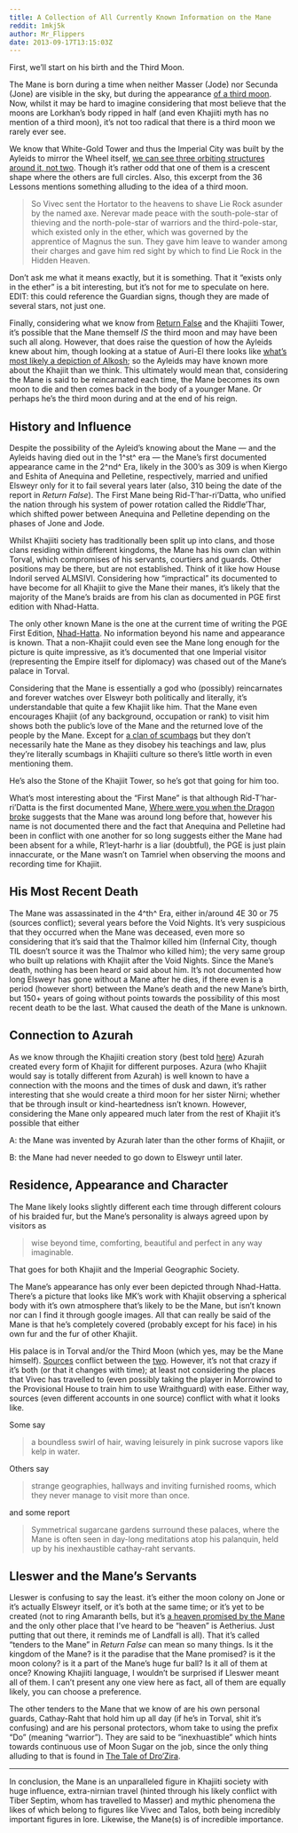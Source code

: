 ```yaml
---
title: A Collection of All Currently Known Information on the Mane
reddit: 1mkj5k
author: Mr_Flippers
date: 2013-09-17T13:15:03Z
---
```


First, we’ll start on his birth and the Third Moon.

The Mane is born during a time when neither Masser (Jode) nor Secunda (Jone) are
visible in the sky, but during the appearance [of a third moon][0]. Now, whilst
it may be hard to imagine considering that most believe that the moons are
Lorkhan’s body ripped in half (and even Khajiiti myth has no mention of a third
moon), it’s not too radical that there is a third moon we rarely ever see.

We know that White-Gold Tower and thus the Imperial City was built by the
Ayleids to mirror the Wheel itself, [we can see three orbiting structures around
it, not two][1]. Though it’s rather odd that one of them is a crescent shape
where the others are full circles. Also, this excerpt from the 36 Lessons
mentions something alluding to the idea of a third moon.

> So Vivec sent the Hortator to the heavens to shave Lie Rock asunder by the
> named axe. Nerevar made peace with the south-pole-star of thieving and the
> north-pole-star of warriors and the third-pole-star, which existed only in the
> ether, which was governed by the apprentice of Magnus the sun. They gave him
> leave to wander among their charges and gave him red sight by which to find
> Lie Rock in the Hidden Heaven.

Don’t ask me what it means exactly, but it is something. That it “exists only in
the ether” is a bit interesting, but it’s not for me to speculate on here. EDIT:
this could reference the Guardian signs, though they are made of several stars,
not just one.

Finally, considering what we know from [Return False][2] and the Khajiiti Tower,
it’s possible that the Mane themself _IS_ the third moon and may have been such
all along. However, that does raise the question of how the Ayleids knew about
him, though looking at a statue of Auri-El there looks like [what’s most likely
a depiction of Alkosh][3]; so the Ayleids may have known more about the Khajiit
than we think. This ultimately would mean that, considering the Mane is said to
be reincarnated each time, the Mane becomes its own moon to die and then comes
back in the body of a younger Mane. Or perhaps he’s the third moon during and at
the end of his reign.

## History and Influence

Despite the possibility of the Ayleid’s knowing about the Mane — and the Ayleids
having died out in the 1^st^ era — the Mane’s first documented appearance came
in the 2^nd^ Era, likely in the 300’s as 309 is when Kiergo and Eshita of
Anequina and Pelletine, respectively, married and unified Elsweyr only for it to
fail several years later (also, 310 being the date of the report in _Return_
_False_). The First Mane being Rid-T’har-ri’Datta, who unified the nation
through his system of power rotation called the Riddle’Thar, which shifted power
between Anequina and Pelletine depending on the phases of Jone and Jode.

Whilst Khajiiti society has traditionally been split up into clans, and those
clans residing within different kingdoms, the Mane has his own clan within
Torval, which compromises of his servants, courtiers and guards. Other positions
may be there, but are not established. Think of it like how House Indoril served
ALMSIVI. Considering how “impractical” its documented to have become for all
Khajiit to give the Mane their manes, it’s likely that the majority of the
Mane’s braids are from his clan as documented in PGE first edition with
Nhad-Hatta.

The only other known Mane is the one at the current time of writing the PGE
First Edition, [Nhad-Hatta][4]. No information beyond his name and appearance is
known. That a non-Khajiit could even see the Mane long enough for the picture is
quite impressive, as it’s documented that one Imperial visitor (representing the
Empire itself for diplomacy) was chased out of the Mane’s palace in Torval.

Considering that the Mane is essentially a god who (possibly) reincarnates and
forever watches over Elsweyr both politically and literally, it’s understandable
that quite a few Khajiit like him. That the Mane even encourages Khajiit (of any
background, occupation or rank) to visit him shows both the public’s love of the
Mane and the returned love of the people by the Mane. Except for [a clan of
scumbags][5] but they don’t necessarily hate the Mane as they disobey his
teachings and law, plus they’re literally scumbags in Khajiiti culture so
there’s little worth in even mentioning them.

He’s also the Stone of the Khajiit Tower, so he’s got that going for him too.

What’s most interesting about the “First Mane” is that although
Rid-T’har-ri’Datta is the first documented Mane, [Where were you when the Dragon
broke][6] suggests that the Mane was around long before that, however his name
is not documented there and the fact that Anequina and Pelletine had been in
conflict with one another for so long suggests either the Mane had been absent
for a while, R’leyt-harhr is a liar (doubtful), the PGE is just plain
innaccurate, or the Mane wasn’t on Tamriel when observing the moons and
recording time for Khajiit.

## His Most Recent Death

The Mane was assassinated in the 4^th^ Era, either in/around 4E 30 or 75
(sources conflict); several years before the Void Nights. It’s very suspicious
that they occurred when the Mane was deceased, even more so considering that
it’s said that the Thalmor killed him (Infernal City, though TIL doesn’t source
it was the Thalmor who killed him); the very same group who built up relations
with Khajiit after the Void Nights. Since the Mane’s death, nothing has been
heard or said about him. It’s not documented how long Elsweyr has gone without a
Mane after he dies, if there even is a period (however short) between the Mane’s
death and the new Mane’s birth, but 150+ years of going without points towards
the possibility of this most recent death to be the last. What caused the death
of the Mane is unknown.

## Connection to Azurah

As we know through the Khajiiti creation story (best told [here][7]) Azurah
created every form of Khajiit for different purposes. Azura (who Khajiit would
say is totally different from Azurah) is well known to have a connection with
the moons and the times of dusk and dawn, it’s rather interesting that she would
create a third moon for her sister Nirni; whether that be through insult or
kind-heartedness isn’t known. However, considering the Mane only appeared much
later from the rest of Khajiit it’s possible that either

A: the Mane was invented by Azurah later than the other forms of Khajiit, or

B: the Mane had never needed to go down to Elsweyr until later.

## Residence, Appearance and Character

The Mane likely looks slightly different each time through different colours of
his braided fur, but the Mane’s personality is always agreed upon by visitors as

> wise beyond time, comforting, beautiful and perfect in any way imaginable.

That goes for both Khajiit and the Imperial Geographic Society.

The Mane’s appearance has only ever been depicted through Nhad-Hatta. There’s a
picture that looks like MK’s work with Khajiit observing a spherical body with
it’s own atmosphere that’s likely to be the Mane, but isn’t known nor can I find
it through google images. All that can really be said of the Mane is that he’s
completely covered (probably except for his face) in his own fur and the fur of
other Khajiit.

His palace is in Torval and/or the Third Moon (which yes, may be the Mane
himself). [Sources][8] conflict between the [two][9]. However, it’s not that
crazy if it’s both (or that it changes with time); at least not considering the
places that Vivec has travelled to (even possibly taking the player in Morrowind
to the Provisional House to train him to use Wraithguard) with ease. Either way,
sources (even different accounts in one source) conflict with what it looks
like.

Some say

> a boundless swirl of hair, waving leisurely in pink sucrose vapors like kelp
> in water.

Others say

> strange geographies, hallways and inviting furnished rooms, which they never
> manage to visit more than once.

and some report

> Symmetrical sugarcane gardens surround these palaces, where the Mane is often
> seen in day-long meditations atop his palanquin, held up by his inexhaustible
> cathay-raht servants.

## Lleswer and the Mane’s Servants

Lleswer is confusing to say the least. it’s either the moon colony on Jone or
it’s actually Elsweyr itself, or it’s both at the same time; or it’s yet to be
created (not to ring Amaranth bells, but it’s [a heaven promised by the
Mane][10] and the only other place that I’ve heard to be “heaven” is Aetherius.
Just putting that out there, it reminds me of Landfall is all). That it’s called
“tenders to the Mane” in _Return False_ can mean so many things. Is it the
kingdom of the Mane? is it the paradise that the Mane promised? is it the moon
colony? is it a part of the Mane’s huge fur ball? Is it all of them at once?
Knowing Khajiiti language, I wouldn’t be surprised if Lleswer meant all of them.
I can’t present any one view here as fact, all of them are equally likely, you
can choose a preference.

The other tenders to the Mane that we know of are his own personal guards,
Cathay-Raht that hold him up all day (if he’s in Torval, shit it’s confusing)
and are his personal protectors, whom take to using the prefix “Do” (meaning
“warrior”). They are said to be “inexhuastible” which hints towards continuous
use of Moon Sugar on the job, since the only thing alluding to that is found in
[The Tale of Dro’Zira][11].

---

In conclusion, the Mane is an unparalleled figure in Khajiiti society with huge
influence, extra-nirnian travel (hinted through his likely conflict with Tiber
Septim, whom has travelled to Masser) and mythic phenomena the likes of which
belong to figures like Vivec and Talos, both being incredibly important figures
in lore. Likewise, the Mane(s) is of incredible importance.

[0]: https://www.imperial-library.info/content/khajiit-physiology-phases-and-forms
[1]: https://images.uesp.net/5/57/OB-Imperial_City_Above.jpg
[2]: https://forums.bethsoft.com/topic/1327271-return-false/
[3]: https://i.imgur.com/EJZHgMU.jpg
[4]: https://www.imperial-library.info/sites/default/files/pge01_elsweyr_pic_02.jpg
[5]: https://www.uesp.net/wiki/Lore:Ahzirr_Traajijazeri
[6]: https://www.imperial-library.info/content/where-were-you-when-dragon-broke
[7]: https://www.uesp.net/wiki/Lore:Words_of_Clan_Mother_Ahnissi
[8]: https://www.imperial-library.info/content/pocket-guide-empire-first-edition-elsweyr-confederacy
[9]: https://forums.bethsoft.com/topic/1327271-return-false/
[10]: https://www.uesp.net/wiki/Lore:Pocket_Guide_to_the_Empire,_3rd_Edition/Sugar_and_Blood
[11]: https://www.uesp.net/wiki/Lore:The_Tale_of_Dro%27Zira
